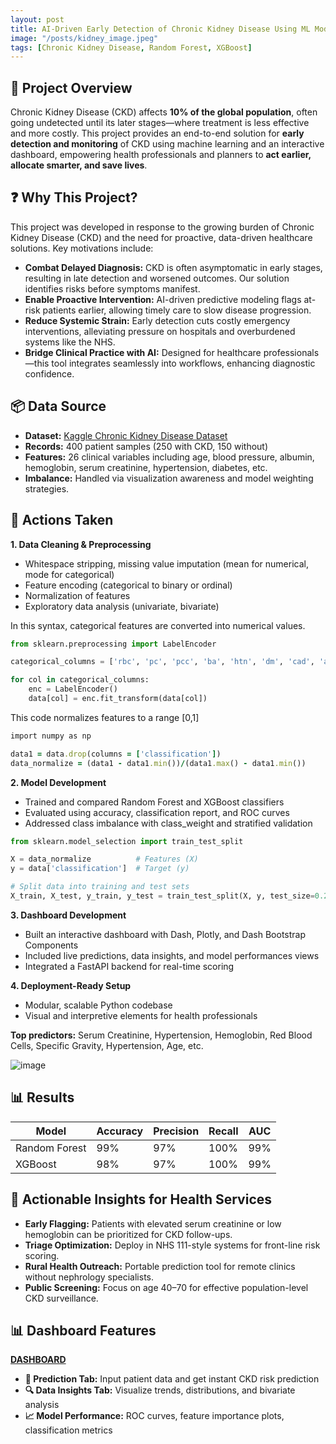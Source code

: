 ```yaml
---
layout: post
title: AI-Driven Early Detection of Chronic Kidney Disease Using ML Models
image: "/posts/kidney_image.jpeg"
tags: [Chronic Kidney Disease, Random Forest, XGBoost]
---
```


## 📍 Project Overview
Chronic Kidney Disease (CKD) affects **10% of the global population**, often going undetected until its later stages—where treatment is less effective and more costly. 
This project provides an end-to-end solution for **early detection and monitoring** of CKD using machine learning and an interactive dashboard, empowering health professionals and planners to **act earlier, 
allocate smarter, and save lives**.

## ❓ Why This Project?
This project was developed in response to the growing burden of Chronic Kidney Disease (CKD) and the need for proactive, data-driven healthcare solutions. Key motivations include:
- **Combat Delayed Diagnosis:** CKD is often asymptomatic in early stages, resulting in late detection and worsened outcomes. Our solution identifies risks before symptoms manifest.
- **Enable Proactive Intervention:** AI-driven predictive modeling flags at-risk patients earlier, allowing timely care to slow disease progression.
- **Reduce Systemic Strain:** Early detection cuts costly emergency interventions, alleviating pressure on hospitals and overburdened systems like the NHS.
- **Bridge Clinical Practice with AI:** Designed for healthcare professionals—this tool integrates seamlessly into workflows, enhancing diagnostic confidence.

## 📦 Data Source
- **Dataset:** [Kaggle Chronic Kidney Disease Dataset](https://www.kaggle.com/datasets/yasserhessein/chronic-kidney-disease)
- **Records:** 400 patient samples (250 with CKD, 150 without)
- **Features:** 26 clinical variables including age, blood pressure, albumin, hemoglobin, serum creatinine, hypertension, diabetes, etc.
- **Imbalance:** Handled via visualization awareness and model weighting strategies.

## 🧰 Actions Taken
**1. Data Cleaning & Preprocessing**
- Whitespace stripping, missing value imputation (mean for numerical, mode for categorical)
- Feature encoding (categorical to binary or ordinal)
- Normalization of features
- Exploratory data analysis (univariate, bivariate)

In this syntax, categorical features are converted into numerical values.
```python
from sklearn.preprocessing import LabelEncoder

categorical_columns = ['rbc', 'pc', 'pcc', 'ba', 'htn', 'dm', 'cad', 'appet', 'pe', 'ane', 'classification']

for col in categorical_columns:
    enc = LabelEncoder()
    data[col] = enc.fit_transform(data[col])
```

This code normalizes features to a range [0,1]
```ruby
import numpy as np

data1 = data.drop(columns = ['classification'])
data_normalize = (data1 - data1.min())/(data1.max() - data1.min())
```
  
**2. Model Development**
- Trained and compared Random Forest and XGBoost classifiers
- Evaluated using accuracy, classification report, and ROC curves
- Addressed class imbalance with class_weight and stratified validation

```python
from sklearn.model_selection import train_test_split

X = data_normalize          # Features (X)
y = data['classification']  # Target (y)

# Split data into training and test sets
X_train, X_test, y_train, y_test = train_test_split(X, y, test_size=0.2, random_state=42)
```

**3. Dashboard Development**
- Built an interactive dashboard with Dash, Plotly, and Dash Bootstrap Components
- Included live predictions, data insights, and model performances views
- Integrated a FastAPI backend for real-time scoring

**4. Deployment-Ready Setup**
- Modular, scalable Python codebase
- Visual and interpretive elements for health professionals

**Top predictors:** Serum Creatinine, Hypertension, Hemoglobin, Red Blood Cells, Specific Gravity, Hypertension, Age, etc.

![image](https://github.com/user-attachments/assets/166ceb9d-6d83-4020-b6f9-6206f92ae6b3)

## 📊 Results

|Model	| Accuracy	| Precision	| Recall	| AUC |
| --- |--- |----| ----| ---|
| Random Forest	| 99%	| 97%	|100%	|99%|
| XGBoost |	98%	| 97%	|100% 	| 99% |

## 🧠 Actionable Insights for Health Services
- **Early Flagging:** Patients with elevated serum creatinine or low hemoglobin can be prioritized for CKD follow-ups.
- **Triage Optimization:** Deploy in NHS 111-style systems for front-line risk scoring.
- **Rural Health Outreach:** Portable prediction tool for remote clinics without nephrology specialists.
- **Public Screening:** Focus on age 40–70 for effective population-level CKD surveillance.

## 📊 Dashboard Features 
[**DASHBOARD**](https://chronic-kidney-disease-dashboard.onrender.com/)
- **🧾 Prediction Tab:** Input patient data and get instant CKD risk prediction
- **🔍 Data Insights Tab:** Visualize trends, distributions, and bivariate analysis
- **📈 Model Performance:** ROC curves, feature importance plots, classification metrics
